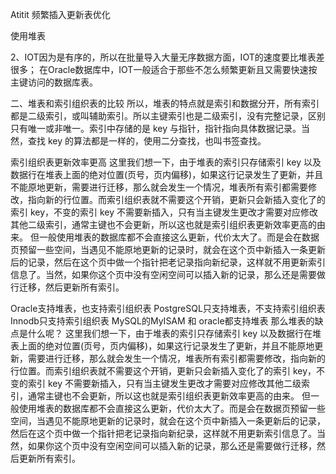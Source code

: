 Atitit 频繁插入更新表优化

使用堆表

2、IOT因为是有序的，所以在批量导入大量无序数据方面，IOT的速度要比堆表差很多；
在Oracle数据库中，IOT一般适合于那些不怎么频繁更新且又需要快速按主键访问的数据库表。

二、堆表和索引组织表的比较
所以，堆表的特点就是索引和数据分开，所有索引都是二级索引，或叫辅助索引。所以主键索引也是二级索引，没有完整记录，区别只有唯一或非唯一。索引中存储的是 key 与指针，指针指向具体数据记录。当然，查找 key 的算法都是一样的，使用二分查找，也叫书签查找。

索引组织表更新效率更高
这里我们想一下，由于堆表的索引只存储索引 key 以及数据行在堆表上面的绝对位置(页号，页内偏移)，如果这行记录发生了更新，并且不能原地更新，需要进行迁移，那么就会发生一个情况，堆表所有索引都需要修改，指向新的行位置。而索引组织表就不需要这个开销，更新只会新插入变化了的索引 key，不变的索引 key 不需要新插入，只有当主键发生更改才需要对应修改其他二级索引，通常主键也不会更新，所以这也就是索引组织表更新效率更高的由来。
但一般使用堆表的数据库都不会直接这么更新，代价太大了。而是会在数据页预留一些空间，当遇见不能原地更新的记录时，就会在这个页中新插入一条更新后的记录，然后在这个页中做一个指针把老记录指向新纪录，这样就不用更新索引信息了。当然，如果你这个页中没有空闲空间可以插入新的记录，那么还是需要做行迁移，然后更新所有索引。


Oracle支持堆表，也支持索引组织表
PostgreSQL只支持堆表，不支持索引组织表
Innodb只支持索引组织表
MySQL的MyISAM 和 oracle都支持堆表
那么堆表的缺点是什么呢？
这里我们想一下，由于堆表的索引只存储索引 key 以及数据行在堆表上面的绝对位置(页号，页内偏移)，如果这行记录发生了更新，并且不能原地更新，需要进行迁移，那么就会发生一个情况，堆表所有索引都需要修改，指向新的行位置。而索引组织表就不需要这个开销，更新只会新插入变化了的索引 key，不变的索引 key 不需要新插入，只有当主键发生更改才需要对应修改其他二级索引，通常主键也不会更新，所以这也就是索引组织表更新效率更高的由来。
但一般使用堆表的数据库都不会直接这么更新，代价太大了。而是会在数据页预留一些空间，当遇见不能原地更新的记录时，就会在这个页中新插入一条更新后的记录，然后在这个页中做一个指针把老记录指向新纪录，这样就不用更新索引信息了。当然，如果你这个页中没有空闲空间可以插入新的记录，那么还是需要做行迁移，然后更新所有索引。

